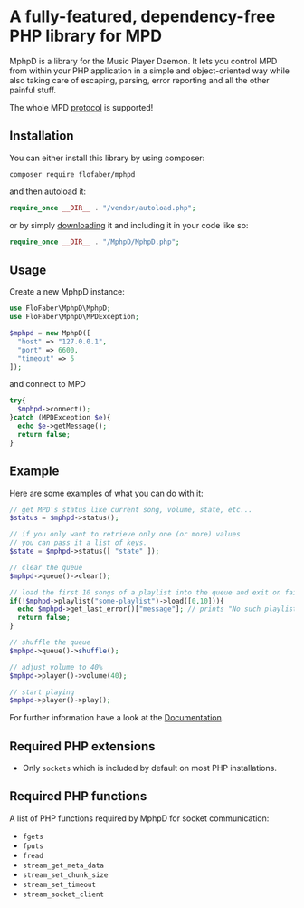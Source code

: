 # A fully-featured, dependency-free PHP library for MPD

MphpD is a library for the Music Player Daemon.
It lets you control MPD from within your PHP application in a simple and object-oriented
way while also taking care of escaping, parsing, error reporting and all the other
painful stuff.


The whole MPD [protocol](https://mpd.readthedocs.io/en/latest/protocol.html) is supported!



## Installation


You can either install this library by using composer:
```
composer require flofaber/mphpd
```
and then autoload it:
```PHP
require_once __DIR__ . "/vendor/autoload.php";
```

or by simply [downloading](https://github.com/FloFaber/MphpD/releases) it and including it in your code like so:
```PHP
require_once __DIR__ . "/MphpD/MphpD.php";
```

## Usage

Create a new MphpD instance:

```PHP
use FloFaber\MphpD\MphpD;
use FloFaber\MphpD\MPDException;

$mphpd = new MphpD([
  "host" => "127.0.0.1",
  "port" => 6600,
  "timeout" => 5
]);
```

and connect to MPD
```PHP
try{
  $mphpd->connect();
}catch (MPDException $e){
  echo $e->getMessage();
  return false;
}
```

## Example

Here are some examples of what you can do with it:

```PHP
// get MPD's status like current song, volume, state, etc...
$status = $mphpd->status();

// if you only want to retrieve only one (or more) values
// you can pass it a list of keys.
$state = $mphpd->status([ "state" ]);

// clear the queue
$mphpd->queue()->clear();

// load the first 10 songs of a playlist into the queue and exit on failure.
if(!$mphpd->playlist("some-playlist")->load([0,10])){
  echo $mphpd->get_last_error()["message"]; // prints "No such playlist"
  return false;
}

// shuffle the queue
$mphpd->queue()->shuffle();

// adjust volume to 40%
$mphpd->player()->volume(40);

// start playing
$mphpd->player()->play();
```

For further information have a look at the [Documentation](https://mphpd.org/doc).


## Required PHP extensions
* Only `sockets` which is included by default on most PHP installations.

## Required PHP functions

A list of PHP functions required by MphpD for socket communication:

* `fgets`
* `fputs`
* `fread`
* `stream_get_meta_data`
* `stream_set_chunk_size`
* `stream_set_timeout`
* `stream_socket_client`
